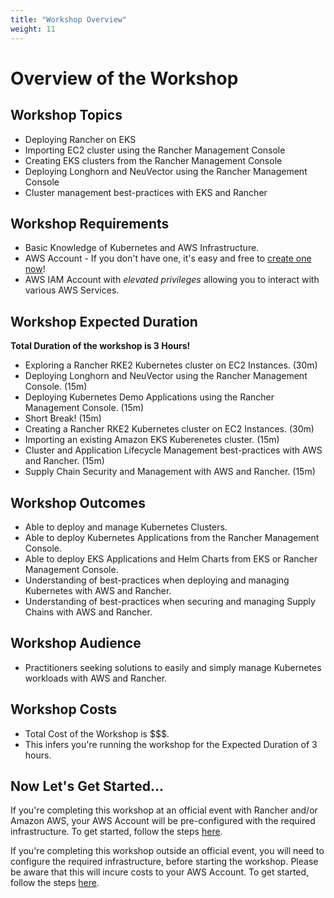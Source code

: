 ```yaml
---
title: "Workshop Overview"
weight: 11
---
```


# Overview of the Workshop

## Workshop Topics
* Deploying Rancher on EKS
* Importing EC2 cluster using the Rancher Management Console
* Creating EKS clusters from the Rancher Management Console
* Deploying Longhorn and NeuVector using the Rancher Management Console
* Cluster management best-practices with EKS and Rancher


## Workshop Requirements
* Basic Knowledge of Kubernetes and AWS Infrastructure.
* AWS Account - If you don't have one, it's easy and free to [create one now](https://aws.amazon.com/)!
* AWS IAM Account with *elevated privileges* allowing you to interact with various AWS Services.


## Workshop Expected Duration
**Total Duration of the workshop is 3 Hours!**
  * Exploring a Rancher RKE2 Kubernetes cluster on EC2 Instances. (30m)
  * Deploying Longhorn and NeuVector using the Rancher Management Console. (15m)
  * Deploying Kubernetes Demo Applications using the Rancher Management Console. (15m)
  * Short Break! (15m)
  * Creating a Rancher RKE2 Kubernetes cluster on EC2 Instances. (30m)
  * Importing an existing Amazon EKS Kuberenetes cluster. (15m)
  * Cluster and Application Lifecycle Management best-practices with AWS and Rancher. (15m)
  * Supply Chain Security and Management with AWS and Rancher. (15m)


## Workshop Outcomes
* Able to deploy and manage Kubernetes Clusters.
* Able to deploy Kubernetes Applications from the Rancher Management Console.
* Able to deploy EKS Applications and Helm Charts from EKS or Rancher Management Console.
* Understanding of best-practices when deploying and managing Kubernetes with AWS and Rancher.
* Understanding of best-practices when securing and managing Supply Chains with AWS and Rancher.


## Workshop Audience
* Practitioners seeking solutions to easily and simply manage Kubernetes workloads with AWS and Rancher.


## Workshop Costs
* Total Cost of the Workshop is $$$. 
* This infers you're running the workshop for the Expected Duration of 3 hours.


## Now Let's Get Started...

If you're completing this workshop at an official event with Rancher and/or Amazon AWS, your AWS Account will be pre-configured with the required infrastructure. To get started, follow the steps [here](/content/10-introduction/12-workshop-environment/index.en.md#for-official-event-workshops).

If you're completing this workshop outside an official event, you will need to configure the required infrastructure, before starting the workshop. Please be aware that this will incure costs to your AWS Account. To get started, follow the steps [here](/content/10-introduction/12-workshop-environment/index.en.md#for-outside-official-events).
